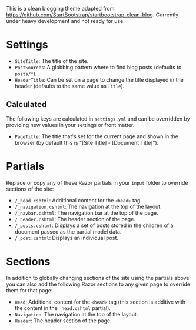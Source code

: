 This is a clean blogging theme adapted from https://github.com/StartBootstrap/startbootstrap-clean-blog. Currently under heavy development and not ready for use.

# Settings

- `SiteTitle`: The title of the site.
- `PostSources`: A globbing pattern where to find blog posts (defaults to `posts/*`).
- `HeaderTitle`: Can be set on a page to change the title displayed in the header (defaults to the same value as `Title`).

## Calculated

The following keys are calculated in `settings.yml` and can be overridden by providing new values in your settings or front matter.

- `PageTitle`: The title that's set for the current page and shown in the browser (by default this is "[Site Title] - [Document Title]").

# Partials

Replace or copy any of these Razor partials in your `input` folder to override sections of the site:

- `/_head.cshtml`: Additional content for the `<head>` tag.
- `/_navigation.cshtml`: The navigation at the top of the layout.
- `/_navbar.cshtml`: The navigation bar at the top of the page.
- `/_header.cshtml`: The header section of the page.
- `/_posts.cshtml`: Displays a set of posts stored in the children of a document passed as the partial model data.
- `/_post.cshtml`: Displays an individual post.

# Sections

In addition to globally changing sections of the site using the partials above you can also add the following Razor sections to any given page to override them for that page:

- `Head`: Additional content for the `<head>` tag (this section is additive with the content in the `_head.cshtml` partial).
- `Navigation`: The navigation at the top of the layout.
- `Header`: The header section of the page.
